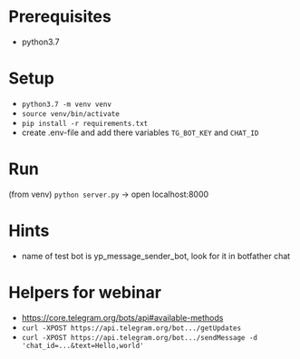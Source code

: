 # Prerequisites
* python3.7

# Setup
* `python3.7 -m venv venv`
* `source venv/bin/activate`
* `pip install -r requirements.txt`
* create .env-file and add there variables `TG_BOT_KEY` and `CHAT_ID`

# Run
(from venv) `python server.py` -> open localhost:8000

# Hints
* name of test bot is yp_message_sender_bot, look for it in botfather chat 

# Helpers for webinar
* https://core.telegram.org/bots/api#available-methods
* `curl -XPOST https://api.telegram.org/bot.../getUpdates`
* `curl -XPOST https://api.telegram.org/bot.../sendMessage -d 'chat_id=...&text=Hello,world'`